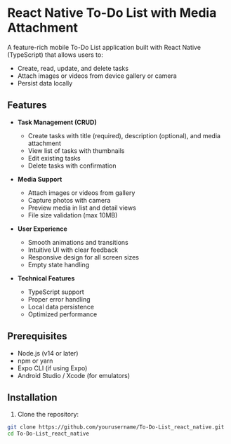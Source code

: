 # React Native To-Do List with Media Attachment

A feature-rich mobile To-Do List application built with React Native (TypeScript) that allows users to:
- Create, read, update, and delete tasks
- Attach images or videos from device gallery or camera
- Persist data locally

## Features

- **Task Management (CRUD)**
  - Create tasks with title (required), description (optional), and media attachment
  - View list of tasks with thumbnails
  - Edit existing tasks
  - Delete tasks with confirmation

- **Media Support**
  - Attach images or videos from gallery
  - Capture photos with camera
  - Preview media in list and detail views
  - File size validation (max 10MB)

- **User Experience**
  - Smooth animations and transitions
  - Intuitive UI with clear feedback
  - Responsive design for all screen sizes
  - Empty state handling

- **Technical Features**
  - TypeScript support
  - Proper error handling
  - Local data persistence
  - Optimized performance

## Prerequisites

- Node.js (v14 or later)
- npm or yarn
- Expo CLI (if using Expo)
- Android Studio / Xcode (for emulators)

## Installation

1. Clone the repository:
```bash
git clone https://github.com/yourusername/To-Do-List_react_native.git
cd To-Do-List_react_native